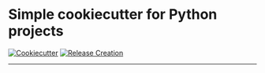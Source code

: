 # Simple cookiecutter for Python projects


[![Cookiecutter](https://github.com/fretboarder/pycoocut/actions/workflows/test.yml/badge.svg)](https://github.com/fretboarder/pycoocut/actions/workflows/test-cutter.yml)
[![Release Creation](https://github.com/fretboarder/pycoocut/actions/workflows/releaseplease.yml/badge.svg)](https://github.com/fretboarder/pycoocut/actions/workflows/releaseplease.yml)

---
